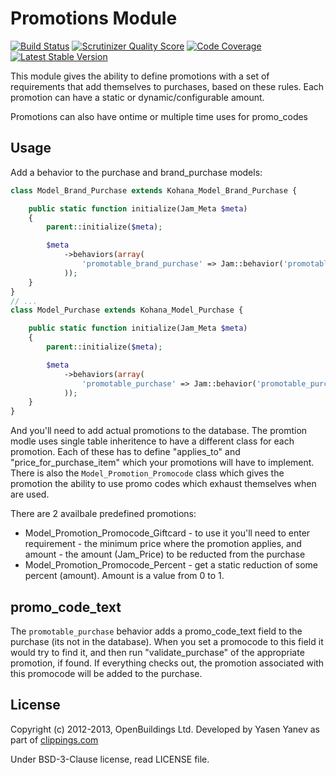 # Promotions Module

[![Build Status](https://travis-ci.org/OpenBuildings/promotions.png?branch=master)](https://travis-ci.org/OpenBuildings/promotions)
[![Scrutinizer Quality Score](https://scrutinizer-ci.com/g/OpenBuildings/promotions/badges/quality-score.png?s=20baff344016491bae5310cc596b38dd6fa2ba9d)](https://scrutinizer-ci.com/g/OpenBuildings/promotions/)
[![Code Coverage](https://scrutinizer-ci.com/g/OpenBuildings/promotions/badges/coverage.png?s=bf16bf4b210ad6aec38ef536039ba7a72d4c1871)](https://scrutinizer-ci.com/g/OpenBuildings/promotions/)
[![Latest Stable Version](https://poser.pugx.org/openbuildings/promotions/v/stable.png)](https://packagist.org/packages/openbuildings/promotions)

This module gives the ability to define promotions with a set of requirements that add themselves to purchases, based on these rules. Each promotion can have a static or dynamic/configurable amount.

Promotions can also have ontime or multiple time uses for promo_codes

## Usage

Add a behavior to the purchase and brand_purchase models:

```php
class Model_Brand_Purchase extends Kohana_Model_Brand_Purchase {

	public static function initialize(Jam_Meta $meta)
	{
		parent::initialize($meta);

		$meta
			->behaviors(array(
				'promotable_brand_purchase' => Jam::behavior('promotable_brand_purchase'),
			));
	}
}
// ...
class Model_Purchase extends Kohana_Model_Purchase {

	public static function initialize(Jam_Meta $meta)
	{
		parent::initialize($meta);

		$meta
			->behaviors(array(
				'promotable_purchase' => Jam::behavior('promotable_purchase'),
			));
	}
}
```

And you'll need to add actual promotions to the database. The promtion modle uses single table inheritence to have a different class for each promotion. Each of these has to define "applies_to" and "price_for_purchase_item" which your promotions will have to implement. There is also the ``Model_Promotion_Promocode`` class which gives the promotion the ability to use promo codes which exhaust themselves when are used.

There are 2 availbale predefined promotions:

* Model_Promotion_Promocode_Giftcard - to use it you'll need to enter requirement - the minimum price where the promotion applies, and amount - the amount (Jam_Price) to be reducted from the purchase
* Model_Promotion_Promocode_Percent - get a static reduction of some percent (amount). Amount is a value from 0 to 1.

## promo_code_text

The ``promotable_purchase`` behavior adds a promo_code_text field to the purchase (its not in the database). When you set a promocode to this field it would try to find it, and then run "validate_purchase" of the appropriate promotion, if found. If everything checks out, the promotion associated with this promocode will be added to the purchase.

## License

Copyright (c) 2012-2013, OpenBuildings Ltd. Developed by Yasen Yanev as part of [clippings.com](http://clippings.com)

Under BSD-3-Clause license, read LICENSE file.

